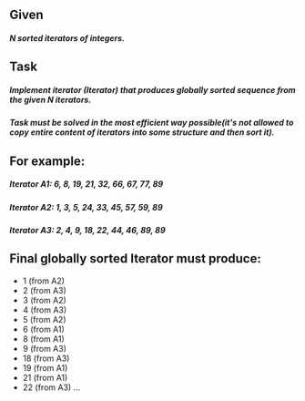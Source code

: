 ## Given

##### N sorted iterators of integers.

## Task

##### Implement iterator (Iterator<Integer>) that produces globally sorted sequence from the given N iterators. 
##### Task must be solved in the most efficient way possible(it's not allowed to copy entire content of iterators into some structure and then sort it).

## For example:
##### Iterator A1: 6, 8, 19, 21, 32, 66, 67, 77, 89
##### Iterator A2: 1, 3, 5,  24, 33, 45, 57, 59, 89
##### Iterator A3: 2, 4, 9,  18, 22, 44, 46, 89, 89

## Final globally sorted Iterator must produce:

- 1 (from A2)
- 2 (from A3)
- 3 (from A2)
- 4 (from A3)
- 5 (from A2)
- 6 (from A1)
- 8 (from A1)
- 9 (from A3)
- 18 (from A3)
- 19 (from A1)
- 21 (from A1)
- 22 (from A3)
...